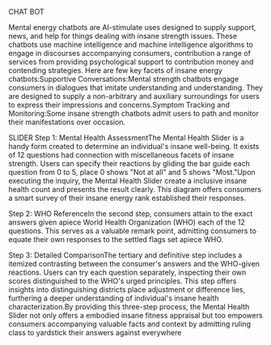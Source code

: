 CHAT BOT

Mental energy chatbots are AI-stimulate uses designed to supply support, news, and help for things dealing with insane strength issues. These chatbots use machine intelligence and machine intelligence algorithms to engage in discourses accompanying consumers, contribution a range of services from providing psychological support to contribution money and contending strategies. Here are few key facets of insane energy chatbots:Supportive Conversations:Mental strength chatbots engage consumers in dialogues that imitate understanding and understanding. They are designed to supply a non-arbitrary and auxiliary surroundings for users to express their impressions and concerns.Symptom Tracking and Monitoring:Some insane strength chatbots admit users to path and monitor their manifestations over occasion.

SLIDER
Step 1: Mental Health AssessmentThe Mental Health Slider is a handy form created to determine an individual's insane well-being. It exists of 12 questions had connection with miscellaneous facets of insane strength. Users can specify their reactions by gliding the bar guide each question from 0 to 5, place 0 shows "Not at all" and 5 shows "Most."Upon executing the inquiry, the Mental Health Slider create a inclusive insane health count and presents the result clearly. This diagram offers consumers a smart survey of their insane energy rank established their responses.
                      

Step 2: WHO ReferenceIn the second step, consumers attain to the exact answers given apiece World Health Organization (WHO) each of the 12 questions. This serves as a valuable remark point, admitting consumers to equate their own responses to the settled flags set apiece WHO.

 

Step 3: Detailed ComparisonThe tertiary and definitive step includes a itemized contrasting between the consumer's answers and the WHO-given reactions. Users can try each question separately, inspecting their own scores distinguished to the WHO's urged principles.
 This step offers insights into distinguishing districts place adjustment or difference lies, furthering a deeper understanding of individual's insane health characterization.By providing this three-step process, the Mental Health Slider not only offers a embodied insane fitness appraisal but too empowers consumers accompanying valuable facts and context by admitting ruling class to yardstick their answers against everywhere

